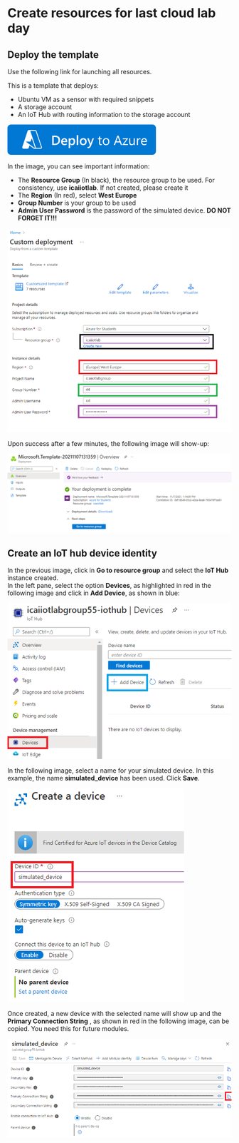 # Create resources for last cloud lab day

## Deploy the template
Use the following link for launching all resources. <br/>

This is a template that deploys:
- Ubuntu VM as a sensor with required snippets
- A storage account 
- An IoT Hub with routing information to the storage account

[![Deploy To Azure](https://raw.githubusercontent.com/Azure/azure-quickstart-templates/master/1-CONTRIBUTION-GUIDE/images/deploytoazure.svg?sanitize=true)](https://portal.azure.com/#create/Microsoft.Template/uri/https%3A%2F%2Fraw.githubusercontent.com%2FSeryioGonzalez%2FAzure_IoT_Lab%2Fmaster%2Ffinalday%2Fazuredeploy.json)  

In the image, you can see important information:
- The **Resource Group** (In black), the resource group to be used. For consistency, use **icaiiotlab**. If not created, please create it
- The **Region** (In red), select **West Europe**
- **Group Number** is your group to be used
- **Admin User Password** is the password of the simulated device. **DO NOT FORGET IT!!!**

![Lab deployment](../images/deployment-2.png "Deploy lab")

Upon success after a few minutes, the following image will show-up: 

![Lab deployment](../images/deployment-3.png "Deploy lab")

## Create an IoT hub device identity

In the previous image, click in **Go to resource group** and select the **IoT Hub** instance created.<br/>
In the left pane, select the option **Devices**, as highlighted in red in the following image and click in **Add Device**, as shown in blue:


![Lab deployment](../images/deployment-4.png "Deploy lab")

In the following image, select a name for your simulated device. In this example, the name **simulated_device** has been used. Click **Save**. <br/>

![Lab deployment](../images/deployment-5.png "Deploy lab")

Once created, a new device with the selected name will show up and the **Primary Connection String** , as shown in red in the following image, can be copied. You need this for future modules.

![Lab deployment](../images/deployment-6.png "Deploy lab")
